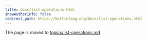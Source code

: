 ```yaml
---
title: docs/list-operations.html
showAuthorInfo: false
redirect_path: https://kotlinlang.org/docs/list-operations.html
---
```


The page is moved to [topics/list-operations.md](docs/topics/list-operations.md)
